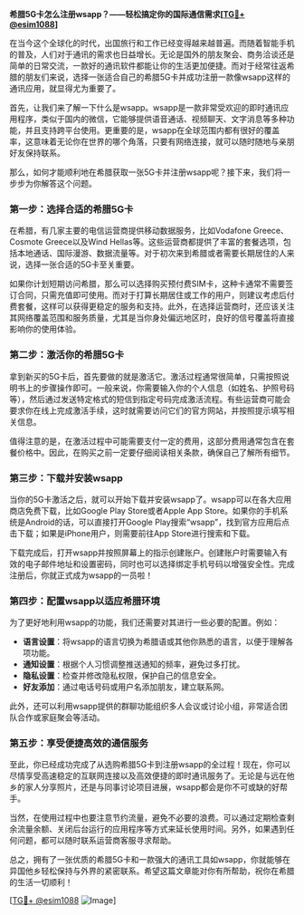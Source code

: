 **希腊5G卡怎么注册wsapp？——轻松搞定你的国际通信需求[[TG💪+ @esim1088](https://t.me/s/esim1088)]**

在当今这个全球化的时代，出国旅行和工作已经变得越来越普遍。而随着智能手机的普及，人们对于通讯的需求也日益增长。无论是国外的朋友聚会、商务洽谈还是简单的日常交流，一款好的通讯软件都能让你的生活更加便捷。而对于经常往返希腊的朋友们来说，选择一张适合自己的希腊5G卡并成功注册一款像wsapp这样的通讯应用，就显得尤为重要了。

首先，让我们来了解一下什么是wsapp。wsapp是一款非常受欢迎的即时通讯应用程序，类似于国内的微信，它能够提供语音通话、视频聊天、文字消息等多种功能，并且支持跨平台使用。更重要的是，wsapp在全球范围内都有很好的覆盖率，这意味着无论你在世界的哪个角落，只要有网络连接，就可以随时随地与亲朋好友保持联系。

那么，如何才能顺利地在希腊获取一张5G卡并注册wsapp呢？接下来，我们将一步步为你解答这个问题。

### **第一步：选择合适的希腊5G卡**

在希腊，有几家主要的电信运营商提供移动数据服务，比如Vodafone Greece、Cosmote Greece以及Wind Hellas等。这些运营商都提供了丰富的套餐选项，包括本地通话、国际漫游、数据流量等。对于初次来到希腊或者需要长期居住的人来说，选择一张合适的5G卡至关重要。

如果你计划短期访问希腊，那么可以选择购买预付费SIM卡，这种卡通常不需要签订合同，只需充值即可使用。而对于打算长期居住或工作的用户，则建议考虑后付费套餐，这样可以获得更稳定的服务和支持。此外，在选择运营商时，还应该关注其网络覆盖范围和服务质量，尤其是当你身处偏远地区时，良好的信号覆盖将直接影响你的使用体验。

### **第二步：激活你的希腊5G卡**

拿到新买的5G卡后，首先要做的就是激活它。激活过程通常很简单，只需按照说明书上的步骤操作即可。一般来说，你需要输入你的个人信息（如姓名、护照号码等），然后通过发送特定格式的短信到指定号码完成激活流程。有些运营商可能会要求你在线上完成激活手续，这时就需要访问它们的官方网站，并按照提示填写相关信息。

值得注意的是，在激活过程中可能需要支付一定的费用，这部分费用通常包含在套餐价格中。因此，在购买之前一定要仔细阅读相关条款，确保自己了解所有细节。

### **第三步：下载并安装wsapp**

当你的5G卡激活之后，就可以开始下载并安装wsapp了。wsapp可以在各大应用商店免费下载，比如Google Play Store或者Apple App Store。如果你的手机系统是Android的话，可以直接打开Google Play搜索“wsapp”，找到官方应用后点击下载；如果是iPhone用户，则需要前往App Store进行搜索和下载。

下载完成后，打开wsapp并按照屏幕上的指示创建账户。创建账户时需要输入有效的电子邮件地址和设置密码，同时也可以选择绑定手机号码以增强安全性。完成注册后，你就正式成为wsapp的一员啦！

### **第四步：配置wsapp以适应希腊环境**

为了更好地利用wsapp的功能，我们还需要对其进行一些必要的配置。例如：

- **语言设置**：将wsapp的语言切换为希腊语或其他你熟悉的语言，以便于理解各项功能。
- **通知设置**：根据个人习惯调整推送通知的频率，避免过多打扰。
- **隐私设置**：检查并修改隐私权限，保护自己的信息安全。
- **好友添加**：通过电话号码或用户名添加朋友，建立联系网。

此外，还可以利用wsapp提供的群聊功能组织多人会议或讨论小组，非常适合团队合作或家庭聚会等活动。

### **第五步：享受便捷高效的通信服务**

至此，你已经成功完成了从选购希腊5G卡到注册wsapp的全过程！现在，你可以尽情享受高速稳定的互联网连接以及高效便捷的即时通讯服务了。无论是与远在他乡的家人分享照片，还是与同事讨论项目进展，wsapp都会是你不可或缺的好帮手。

当然，在使用过程中也要注意节约流量，避免不必要的浪费。可以通过定期检查剩余流量余额、关闭后台运行的应用程序等方式来延长使用时间。另外，如果遇到任何问题，都可以随时联系运营商客服寻求帮助。

总之，拥有了一张优质的希腊5G卡和一款强大的通讯工具如wsapp，你就能够在异国他乡轻松保持与外界的紧密联系。希望这篇文章能对你有所帮助，祝你在希腊的生活一切顺利！

[[TG💪+ @esim1088](https://t.me/s/esim1088) ![Image](https://i.postimg.cc/4NQfJmqS/Snipaste-2025-05-13-00-14-12.png)]